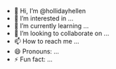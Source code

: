 - 👋 Hi, I’m @hollidayhellen
- 👀 I’m interested in ...
- 🌱 I’m currently learning ...
- 💞️ I’m looking to collaborate on ...
- 📫 How to reach me ...
- 😄 Pronouns: ...
- ⚡ Fun fact: ...

<!---
hollidayhellen/hollidayhellen is a ✨ special ✨ repository because its `README.md` (this file) appears on your GitHub profile.
You can click the Preview link to take a look at your changes.
--->
